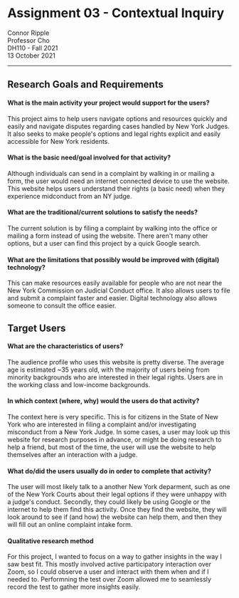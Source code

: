 # Assignment 03 - Contextual Inquiry

Connor Ripple <br>
Professor Cho <br>
DH110 - Fall 2021 <br>
13 October 2021 <br>

---

## Research Goals and Requirements

#### What is the main activity your project would support for the users?

This project aims to help users navigate options and resources quickly and easily and navigate disputes regarding cases handled by New York Judges. It also seeks to make people's options and legal rights explicit and easily accessible for New York residents. 

#### What is the basic need/goal involved for that activity?

Although individuals can send in a complaint by walking in or mailing a form, the user would need an internet connected device to use the website. This website helps users understand their rights (a basic need) when they experience midconduct from an NY judge. 

#### What are the traditional/current solutions to satisfy the needs?

The current solution is by filing a complaint by walking into the office or mailing a form instead of using the website. There aren't many other options, but a user can find this project by a quick Google search. 

#### What are the limitations that possibly would be improved with (digital) technology?

This can make resources easily available for people who are not near the New York Commission on Judicial Conduct office. It also allows users to file and submit a complaint faster and easier. Digital technology also allows someone to consult the office easier. 

## Target Users

#### What are the characteristics of users?

The audience profile who uses this website is pretty diverse. The average age is estimated ~35 years old, with the majority of users being from minority backgrounds who are interested in their legal rights. Users are in the working class and low-income backgrounds. 

#### In which context (where, why) would the users do that activity?

The context here is very specific. This is for citizens in the State of New York who are interested in filing a complaint and/or investigating misconduct from a New York Judge. In some cases, a user may look up this website for research purposes in advance, or might be doing research to help a friend, but most of the time, the user will use the website to help themselves after an interaction with a judge. 

#### What do/did the users usually do in order to complete that activity? 

The user will most likely talk to a another New York deparment, such as one of the New York Courts about their legal options if they were unhappy with a judge's conduct. Secondly, they could likely be using Google or the internet to help them find this activity. Once they find the website, they will look around to see if (and how) the website can help them, and then they will fill out an online complaint intake form. 

#### Qualitative research method

For this project, I wanted to focus on a way to gather insights in the way I saw best fit. This mostly involved active participatory interaction over Zoom, so I could observe a user and interact with them when and if I needed to. Performning the test over Zoom allowed me to seamlessly record the test to gather more insights easily. 



